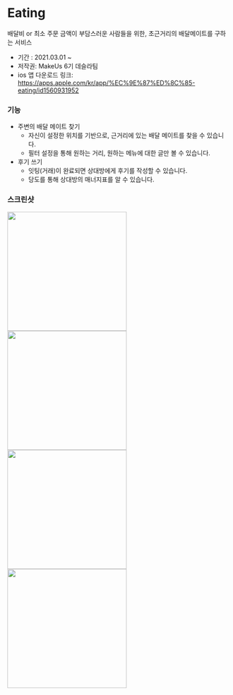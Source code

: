 # Eating
배달비 or 최소 주문 금액이 부담스러운 사람들을 위한, 초근거리의 배달메이트를 구하는 서비스

- 기간 : 2021.03.01 ~
- 저작권: MakeUs 6기 데슬라팀
- ios 앱 다운로드 링크: https://apps.apple.com/kr/app/%EC%9E%87%ED%8C%85-eating/id1560931952
### 기능
- 주변의 배달 메이트 찾기
  - 자신이 설정한 위치를 기반으로, 근거리에 있는 배달 메이트를 찾을 수 있습니다.
  - 필터 설정을 통해 원하는 거리, 원하는 메뉴에 대한 글만 볼 수 있습니다.
- 후기 쓰기
   - 잇팅(거래)이 완료되면 상대방에게 후기를 작성할 수 있습니다.
   - 당도를 통해 상대방의 매너지표를 알 수 있습니다.


### 스크린샷

<p>
<img align="left" width="270" src = "https://user-images.githubusercontent.com/46915174/114313735-a858e400-9b32-11eb-9d12-55890f9af306.jpg">
<img align="left" width="270" src = "https://user-images.githubusercontent.com/46915174/114313736-aa22a780-9b32-11eb-8783-21ff94bc2d98.jpg">
<img align="left" width="270" src = "https://user-images.githubusercontent.com/46915174/114313737-ab53d480-9b32-11eb-94f4-6348f8a753d3.jpg">
<img align="left" width="270" src = "https://user-images.githubusercontent.com/46915174/114313739-abec6b00-9b32-11eb-972d-52b1045ee602.jpg">
</p>
